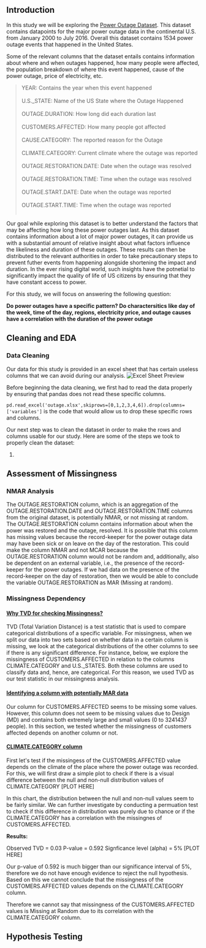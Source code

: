 ## Introduction

In this study we will be exploring the [Power Outage Dataset](https://dsc80.com/project3/power-outages). This dataset contains datapoints for the major power outage data in the continental U.S. from January 2000 to July 2016. Overall this dataset contains 1534 power outage events that happened in the United States.

Some of the relevant columns that the dataset entails contains information about where and when outages happened, how many people were affected, the population breakdown of where this event happened, cause of the power outage, price of electricity, etc. 

> YEAR: Contains the year when this event happened <br><br>
> U.S._STATE: Name of the US State where the Outage Happened <br><br>
> OUTAGE.DURATION: How long did each duration last <br><br>
> CUSTOMERS.AFFECTED: How many people got affected <br><br>
> CAUSE.CATEGORY: The reported reason for the Outage <br><br>
> CLIMATE.CATEGORY: Current climate where the outage was reported <br><br>
> OUTAGE.RESTORATION.DATE: Date when the outage was resolved <br><br>
> OUTAGE.RESTORATION.TIME: Time when the outage was resolved <br><br>
> OUTAGE.START.DATE: Date when the outage was reported <br><br>
> OUTAGE.START.TIME: Time when the outage was reported <br><br>

Our goal while exploring this dataset is to better understand the factors that may be affecting how long these power outages last. As this dataset contains information about a lot of major power outages, it can provide us with a substantial amount of relative insight about what factors influence the likeliness and duration of these outages. These results can then be distributed to the relevant authorities in order to take precautionary steps to prevent futher events from happening alongside shortening the impact and duration. In the ever rising digital world, such insights have the potnetial to significantly impact the quality of life of US citizens by ensuring that they have constant access to power.

For this study, we will focus on answering the following question:

**Do power outages have a specific pattern? Do charactersitics like day of the week, time of the day, regions, electricity price, and outage causes have a correlation with the duration of the power outage**

## Cleaning and EDA

### Data Cleaning

Our data for this study is provided in an excel sheet that has certain useless columns that we can avoid during our analysis.
![Excel Sheet Preview](https://i.imgur.com/79yPXtg.png)

Before beginning the data cleaning, we first had to read the data properly by ensuring that pandas does not read these specific columns.

`pd.read_excel('outage.xlsx',skiprows=[0,1,2,3,4,6]).drop(columns=['variables']` is the code that would allow us to drop these specific rows and columns.

Our next step was to clean the dataset in order to make the rows and columns usable for our study. Here are some of the steps we took to properly clean the dataset:

1.  


## Assessment of Missingness

### NMAR Analysis
The OUTAGE.RESTORATION column, which is an aggregation of the OUTAGE.RESTORATION.DATE and OUTAGE.RESTORATION.TIME columns from the original dataset, is potentially NMAR, or not missing at random. The OUTAGE.RESTORATION column contains information about when the power was restored and the outage, resolved. It is possible that this column has missing values because the record-keeper for the power outage data may have been sick or on leave on the day of the restoration. This could make the column NMAR and not MCAR because the OUTAGE.RESTORATION column would not be random and, additionally, also be dependent on an external variable, i.e., the presence of the record-keeper for the power outages. If we had data on the presence of the record-keeper on the day of restoration, then we would be able to conclude the variable OUTAGE.RESTORATION as MAR (Missing at random).

### Missingness Dependency

#### <u>Why TVD for checking Missingness?</u>
TVD (Total Variation Distance) is a test statistic that is used to compare categorical distributions of a specific variable. For missingness, when we split our data into two sets based on whether data in a certain column is missing, we look at the categorical distributions of the other columns to see if there is any significant difference. For instance, below, we explore the missingness of CUSTOMERS.AFFECTED in relation to the columns CLIMATE.CATEGORY and U.S._STATES. Both these columns are used to classify data and, hence, are categorical. For this reason, we used TVD as our test statistic in our missingness analysis.

#### <u>Identifying a column with potentially MAR data</u>
Our column for CUSTOMERS.AFFECTED seems to be missing some values. However, this column does not seem to be missing values due to Design (MD) and contains both extremely large and small values (0 to 3241437 people). In this section, we tested whether the missingness of customers affected depends on another column or not.

####  <u>CLIMATE.CATEGORY column</u>
First let's test if the missingess of the CUSTOMERS.AFFECTED value depends on the climate of the place where the power outage was recorded. For this, we will first draw a simple plot to check if there is a visual difference between the null and non-null distribution values of CLIMATE.CATEGORY
[PLOT HERE]

In this chart, the distribution between the null and non-null values seem to be fairly similar. We can further investigate by conducting a permuation test to check if this difference in distribution was purely due to chance or if the CLIMATE.CATEGORY has a correlation with the missingnes of CUSTOMERS.AFFECTED.

**Results:**

Observed TVD = 0.03
P-value = 0.592
Signficance level (alpha) = 5%
[PLOT HERE]

Our p-value of 0.592 is much bigger than our significance interval of 5%, therefore we do not have enough evidence to reject the null hypothesis. Based on this we cannot conclude that the missingness of the CUSTOMERS.AFFECTED values depends on the CLIMATE.CATEGORY column.

Therefore we cannot say that missingness of the CUSTOMERS.AFFECTED values is Missing at Random due to its correlation with the CLIMATE.CATEGORY column.

## Hypothesis Testing



